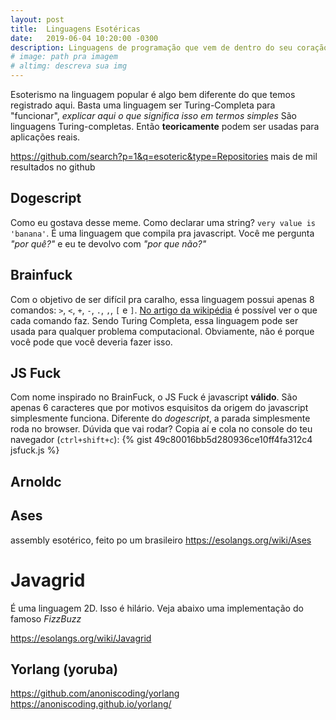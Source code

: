 ```yaml
---
layout: post
title:  Linguagens Esotéricas
date:   2019-06-04 10:20:00 -0300
description: Linguagens de programação que vem de dentro do seu coração.
# image: path pra imagem
# altimg: descreva sua img
---
```


Esoterismo na linguagem popular é algo bem diferente do que temos registrado aqui.
Basta uma linguagem ser Turing-Completa para "funcionar", *explicar aqui o que significa isso em termos simples*
São linguagens Turing-completas. Então **teoricamente** podem ser usadas para aplicações reais.

https://github.com/search?p=1&q=esoteric&type=Repositories mais de mil resultados no github

## Dogescript

Como eu gostava desse meme. Como declarar uma string? `very value is 'banana'`. É uma linguagem que compila pra javascript. Você me pergunta *"por quê?"* e eu te devolvo com *"por que não?"*

## Brainfuck

Com o objetivo de ser difícil pra caralho, essa linguagem possui apenas 8 comandos: `>`, `<`, `+`, `-`, `.`, `,`, `[` e `]`. [No artigo da wikipédia](https://en.wikipedia.org/wiki/Brainfuck#Language_design) é possível ver o que cada comando faz. Sendo Turing Completa, essa linguagem pode ser usada para qualquer problema computacional. Obviamente, não é porque você pode que você deveria fazer isso.


## JS Fuck

Com nome inspirado no BrainFuck, o JS Fuck é javascript **válido**. São apenas 6 caracteres que por motivos esquisitos da origem do javascript simplesmente funciona. Diferente do *dogescript*, a parada simplesmente roda no browser. Dúvida que vai rodar? Copia aí e cola no console do teu navegador (`ctrl+shift+c`):
{% gist 49c80016bb5d280936ce10ff4fa312c4 jsfuck.js %}

## Arnoldc

## Ases
assembly esotérico, feito po um brasileiro
https://esolangs.org/wiki/Ases

# Javagrid

É uma linguagem 2D. Isso é hilário. Veja abaixo uma implementação do famoso *FizzBuzz*

https://esolangs.org/wiki/Javagrid

## Yorlang (yoruba)
https://github.com/anoniscoding/yorlang
https://anoniscoding.github.io/yorlang/